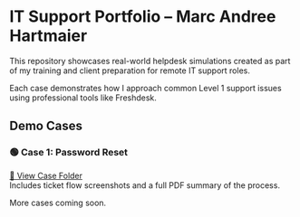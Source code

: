 # IT Support Portfolio – Marc Andree Hartmaier

This repository showcases real-world helpdesk simulations created as part of my training and client preparation for remote IT support roles.

Each case demonstrates how I approach common Level 1 support issues using professional tools like Freshdesk.

## Demo Cases

### 🟢 Case 1: Password Reset
[🔗 View Case Folder](./demo-case-1-password-reset)  
Includes ticket flow screenshots and a full PDF summary of the process.

More cases coming soon.
